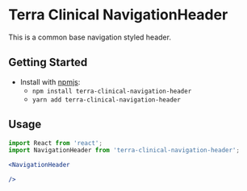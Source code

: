 # Terra Clinical NavigationHeader

This is a common base navigation styled header.

## Getting Started

- Install with [npmjs](https://www.npmjs.com):
  - `npm install terra-clinical-navigation-header`
  - `yarn add terra-clinical-navigation-header`

## Usage

```jsx
import React from 'react';
import NavigationHeader from 'terra-clinical-navigation-header';

<NavigationHeader

/>
```
